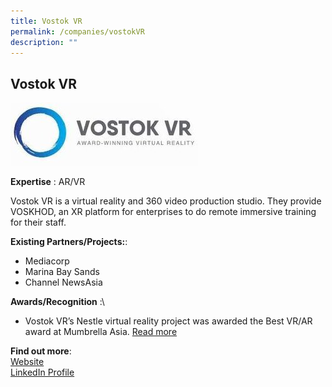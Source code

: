 ```yaml
---
title: Vostok VR
permalink: /companies/vostokVR
description: ""
---
```

## Vostok VR

![Alt text for image on Isomer site](/images/companies/vostok.jpeg)

**Expertise** : AR/VR

Vostok VR is a virtual reality and 360 video production studio. They provide VOSKHOD, an XR platform for enterprises to do remote immersive training for their staff.

**Existing Partners/Projects:**:
* Mediacorp
* Marina Bay Sands
* Channel NewsAsia 

**Awards/Recognition** :\
* Vostok VR’s Nestle virtual reality project was awarded the Best VR/AR award at Mumbrella Asia. [Read more](https://www.mumbrella.asia/2018/11/winning-work-from-selling-milk-powder-to-empowering-communities-with-vr)

**Find out more**: \
[Website](https://www.vostokvr.com/)\
[LinkedIn Profile](https://www.linkedin.com/company/vostokvr/)